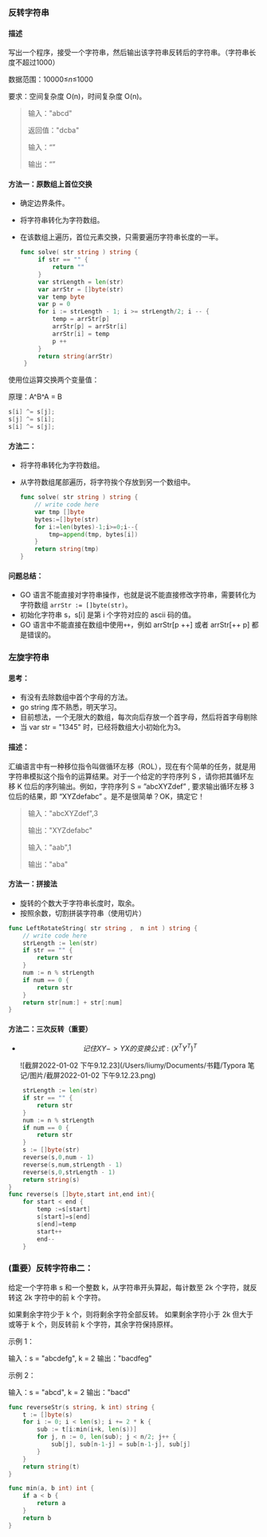 ### 反转字符串

#### 描述

写出一个程序，接受一个字符串，然后输出该字符串反转后的字符串。（字符串长度不超过1000）

数据范围：10000≤*n*≤1000

要求：空间复杂度 O(n)，时间复杂度 O(n)。

>输入："abcd"
>
>返回值："dcba"
>
>输入：“”
>
>输出：“”

#### 方法一：原数组上首位交换

- 确定边界条件。

- 将字符串转化为字符数组。

- 在该数组上遍历，首位元素交换，只需要遍历字符串长度的一半。

  ```go
  func solve( str string ) string {
       if str == "" {
           return ""
       }
       var strLength = len(str)
       var arrStr = []byte(str)
       var temp byte
       var p = 0
       for i := strLength - 1; i >= strLength/2; i -- {
           temp = arrStr[p]
           arrStr[p] = arrStr[i]
           arrStr[i] = temp
           p ++
       }
       return string(arrStr)
   }
  ```

使用位运算交换两个变量值：

原理：A^B^A = B

```go
s[i] ^= s[j];
s[j] ^= s[i];
s[i] ^= s[j];
```

#### 方法二：

- 将字符串转化为字符数组。

- 从字符数组尾部遍历，将字符挨个存放到另一个数组中。

  ```go
  func solve( str string ) string {
      // write code here
      var tmp []byte
      bytes:=[]byte(str)
      for i:=len(bytes)-1;i>=0;i--{
          tmp=append(tmp, bytes[i])
      }
      return string(tmp)
  }
  ```

#### 问题总结：

- GO 语言不能直接对字符串操作，也就是说不能直接修改字符串，需要转化为字符数组 `arrStr := []byte(str)`。
- 初始化字符串 s，s[i] 是第 i 个字符对应的 ascii 码的值。
- GO 语言中不能直接在数组中使用`++`，例如 arrStr[p ++] 或者 arrStr[++ p] 都是错误的。

### 左旋字符串

#### 思考：

- 有没有去除数组中首个字母的方法。
- go string 库不熟悉，明天学习。
- 目前想法，一个无限大的数组，每次向后存放一个首字母，然后将首字母剔除
- 当 var str = "1345" 时，已经将数组大小初始化为3。

#### 描述：

汇编语言中有一种移位指令叫做循环左移（ROL），现在有个简单的任务，就是用字符串模拟这个指令的运算结果。对于一个给定的字符序列 S ，请你把其循环左移 K 位后的序列输出。例如，字符序列 S = ”abcXYZdef” , 要求输出循环左移 3 位后的结果，即 “XYZdefabc” 。是不是很简单？OK，搞定它！

> 输入："abcXYZdef",3
>
> 输出："XYZdefabc"
>
> 输入："aab",1
>
> 输出："aba"

#### 方法一：拼接法

- 旋转的个数大于字符串长度时，取余。
- 按照余数，切割拼装字符串（使用切片）

```go
func LeftRotateString( str string ,  n int ) string {
    // write code here
    strLength := len(str)
    if str == "" {
        return str
    }
    num := n % strLength
    if num == 0 {
        return str
    }
    return str[num:] + str[:num]
}
```

#### 方法二：三次反转（重要）

- $$
  记住XY -> YX的变换公式:(X^TY^T)^T
  $$

  ![截屏2022-01-02 下午9.12.23](/Users/liumy/Documents/书籍/Typora 笔记/图片/截屏2022-01-02 下午9.12.23.png)

```go
    strLength := len(str)
    if str == "" {
        return str
    }
    num := n % strLength
    if num == 0 {
        return str
    }
    s := []byte(str)
    reverse(s,0,num - 1)
    reverse(s,num,strLength - 1)
    reverse(s,0,strLength - 1)
    return string(s)
}
func reverse(s []byte,start int,end int){
    for start < end {
        temp :=s[start]
        s[start]=s[end]
        s[end]=temp
        start++
        end--
    }  
```

### (重要）反转字符串二：

给定一个字符串 s 和一个整数 k，从字符串开头算起，每计数至 2k 个字符，就反转这 2k 字符中的前 k 个字符。

如果剩余字符少于 k 个，则将剩余字符全部反转。
如果剩余字符小于 2k 但大于或等于 k 个，则反转前 k 个字符，其余字符保持原样。

示例 1：

输入：s = "abcdefg", k = 2
输出："bacdfeg"

示例 2：

输入：s = "abcd", k = 2
输出："bacd"

```go
func reverseStr(s string, k int) string {
    t := []byte(s)
    for i := 0; i < len(s); i += 2 * k {
        sub := t[i:min(i+k, len(s))]
        for j, n := 0, len(sub); j < n/2; j++ {
            sub[j], sub[n-1-j] = sub[n-1-j], sub[j]
        }
    }
    return string(t)
}

func min(a, b int) int {
    if a < b {
        return a
    }
    return b
}
```

